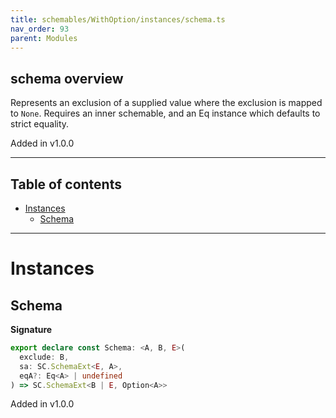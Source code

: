 ```yaml
---
title: schemables/WithOption/instances/schema.ts
nav_order: 93
parent: Modules
---
```


## schema overview

Represents an exclusion of a supplied value where the exclusion is mapped to `None`.
Requires an inner schemable, and an Eq instance which defaults to strict equality.

Added in v1.0.0

---

<h2 class="text-delta">Table of contents</h2>

- [Instances](#instances)
  - [Schema](#schema)

---

# Instances

## Schema

**Signature**

```ts
export declare const Schema: <A, B, E>(
  exclude: B,
  sa: SC.SchemaExt<E, A>,
  eqA?: Eq<A> | undefined
) => SC.SchemaExt<B | E, Option<A>>
```

Added in v1.0.0
